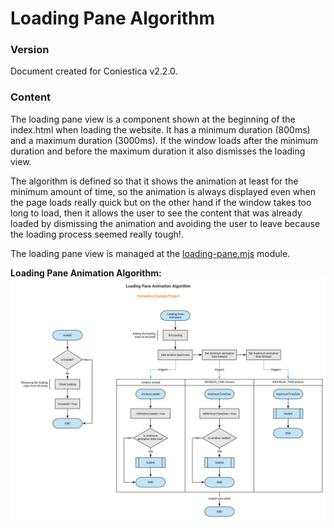 # Loading Pane Algorithm

### Version

Document created for Coniestica v2.2.0.

### Content

The loading pane view is a component shown at the beginning of the index.html when loading the
website. It has a minimum duration (800ms) and a maximum duration (3000ms). If the window loads
after the minimum duration and before the maximum duration it also dismisses the loading view.

The algorithm is defined so that it shows the animation at least for the minimum amount of time, so
the animation is always displayed even when the page loads really quick but on the other hand if the
window takes too long to load, then it allows the user to see the content that was already loaded by
dismissing the animation and avoiding the user to leave because the loading process seemed really
tough!.

The loading pane view is managed at the [loading-pane.mjs](../src/js/ui/loading-pane.mjs) module.

**Loading Pane Animation Algorithm:**
[![Loading Pane Algorithm](https://raw.githubusercontent.com/TobiasBriones/images/main/example-projects/example.programming.web.coniestica/docs/loading-pane/loading-pane-animation-algorithm.svg)](https://github.com/TobiasBriones/images/tree/main/example-projects)
